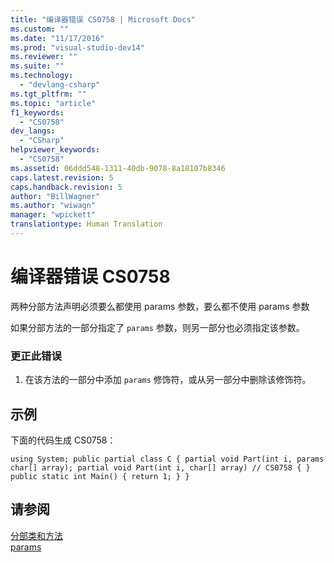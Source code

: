 ```yaml
---
title: "编译器错误 CS0758 | Microsoft Docs"
ms.custom: ""
ms.date: "11/17/2016"
ms.prod: "visual-studio-dev14"
ms.reviewer: ""
ms.suite: ""
ms.technology: 
  - "devlang-csharp"
ms.tgt_pltfrm: ""
ms.topic: "article"
f1_keywords: 
  - "CS0758"
dev_langs: 
  - "CSharp"
helpviewer_keywords: 
  - "CS0758"
ms.assetid: 06ddd548-1311-40db-9078-8a18107b8346
caps.latest.revision: 5
caps.handback.revision: 5
author: "BillWagner"
ms.author: "wiwagn"
manager: "wpickett"
translationtype: Human Translation
---
```

# 编译器错误 CS0758
两种分部方法声明必须要么都使用 params 参数，要么都不使用 params 参数  
  
 如果分部方法的一部分指定了 `params` 参数，则另一部分也必须指定该参数。  
  
### 更正此错误  
  
1.  在该方法的一部分中添加 `params` 修饰符，或从另一部分中删除该修饰符。  
  
## 示例  
 下面的代码生成 CS0758：  
  
```  
using System; public partial class C { partial void Part(int i, params char[] array); partial void Part(int i, char[] array) // CS0758 { } public static int Main() { return 1; } }  
```  
  
## 请参阅  
 [分部类和方法](../../csharp/programming-guide/classes-and-structs/partial-classes-and-methods.md)   
 [params](../../csharp/language-reference/keywords/params.md)